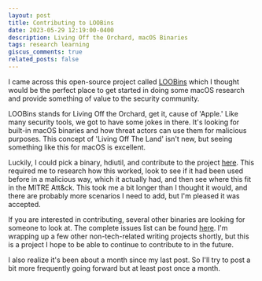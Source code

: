 ```yaml
---
layout: post
title: Contributing to LOOBins
date: 2023-05-29 12:19:00-0400
description: Living Off the Orchard, macOS Binaries
tags: research learning
giscus_comments: true
related_posts: false
---
```

I came across this open-source project called [LOOBins](https://www.loobins.io/) which I thought would be the perfect place to get started in doing some macOS research and provide something of value to the security community. 

LOOBins stands for Living Off the Orchard, get it, cause of 'Apple.' Like many security tools, we got to have some jokes in there. It's looking for built-in macOS binaries and how threat actors can use them for malicious purposes. This concept of 'Living Off The Land' isn't new, but seeing something like this for macOS is excellent.

Luckily, I could pick a binary, hdiutil, and contribute to the project [here](https://www.loobins.io/binaries/hdiutil/). This required me to research how this worked, look to see if it had been used before in a malicious way, which it actually had, and then see where this fit in the MITRE Att&ck. This took me a bit longer than I thought it would, and there are probably more scenarios I need to add, but I'm pleased it was accepted.

If you are interested in contributing, several other binaries are looking for someone to look at. The complete issues list can be found [here](https://github.com/infosecB/LOOBins/issues). I'm wrapping up a few other non-tech-related writing projects shortly, but this is a project I hope to be able to continue to contribute to in the future.

I also realize it's been about a month since my last post. So I'll try to post a bit more frequently going forward but at least post once a month.
